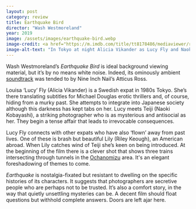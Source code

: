 ```yaml
---
layout: post
category: review
title: Earthquake Bird
director: "Wash Westmoreland"
year: 2019
image: /assets/images/earthquake-bird.webp
image-credit: <a href="https://m.imdb.com/title/tt8178486/mediaviewer/rm2725560065">A24</a>
image-alt-text: "In Tokyo at night Alicia Vikander as Lucy Fly and Naoki Kobayashi as Teiji embrace each other; Teiji holds Lucy's head tenderly with his right hand to comfort her."
---
```


Wash Westmoreland’s _Earthquake Bird_ is ideal background viewing material, but it’s by no means white noise. Indeed, its ominously ambient [soundtrack](https://www.youtube.com/watch?v=lnB6pFwbYZk&ab_channel=AtticusRoss-Topic) was tended to by Nine Inch Nail’s Atticus Ross.

Louisa ‘Lucy’ Fly (Alicia Vikander) is a Swedish expat in 1980s Tokyo. She’s there translating subtitles for Michael Douglas erotic thrillers and, of course, hiding from a murky past. She attempts to integrate into Japanese society although this darkness has kept tabs on her. Lucy meets Teiji (Naoki Kobayashi), a striking photographer who is as mysterious and antisocial as her. They begin a tense affair that leads to irrevocable consequences.

Lucy Fly connects with other expats who have also ‘flown’ away from past lives. One of these is brash but beautiful Lily (Riley Keough), an American abroad. When Lily catches wind of Teiji she’s keen on being introduced. At the beginning of the film there is a clever shot that shows three trains intersecting through tunnels in the [Ochanomizu](https://www.youtube.com/watch?v=8e2Cmek3HeE&ab_channel=SusanMcCormac) area. It's an elegant foreshadowing of themes to come.

_Earthquake_ is nostalgia-fixated but resistant to dwelling on the specific histories of its characters. It suggests that photographers are secretive people who are perhaps not to be trusted. It’s also a comfort story, in the way that quietly unsettling mysteries can be. A decent film should float questions but withhold complete answers. Doors are left ajar here.
